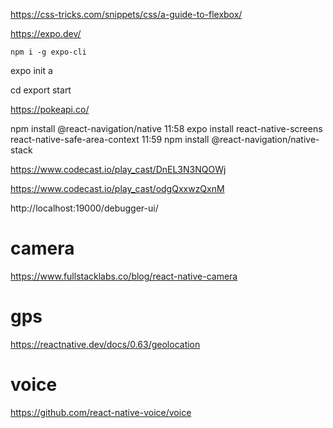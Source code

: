 https://css-tricks.com/snippets/css/a-guide-to-flexbox/

https://expo.dev/

```
npm i -g expo-cli
```
expo init <project>a

cd <project>
export start


https://pokeapi.co/


npm install @react-navigation/native
11:58
expo install react-native-screens react-native-safe-area-context
11:59
npm install @react-navigation/native-stack



https://www.codecast.io/play_cast/DnEL3N3NQOWj

https://www.codecast.io/play_cast/odgQxxwzQxnM


http://localhost:19000/debugger-ui/






# camera
https://www.fullstacklabs.co/blog/react-native-camera

# gps 
https://reactnative.dev/docs/0.63/geolocation

# voice 
https://github.com/react-native-voice/voice